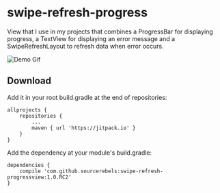 
# swipe-refresh-progress

View that I use in my projects that combines a ProgressBar for displaying progress, a TextView for displaying an error message and a SwipeRefreshLayout to refresh data when error occurs.

![Demo Gif](https://media.giphy.com/media/l0Iy3TyUzwV2fXtLi/giphy.gif)

## Download

Add it in your root build.gradle at the end of repositories:


```
allprojects {
    repositories {
        ...
        maven { url 'https://jitpack.io' }
    }
}
```

Add the dependency at your module's build.gradle:


```
dependencies {
    compile 'com.github.sourcerebels:swipe-refresh-progressview:1.0.RC2'
}
```

